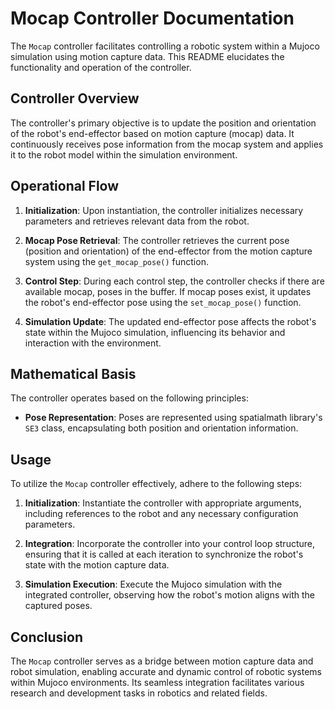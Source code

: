 # Mocap Controller Documentation

The `Mocap` controller facilitates controlling a robotic system within a Mujoco simulation using motion capture data. This README elucidates the functionality and operation of the controller.

## Controller Overview

The controller's primary objective is to update the position and orientation of the robot's end-effector based on motion capture (mocap) data. It continuously receives pose information from the mocap system and applies it to the robot model within the simulation environment.

## Operational Flow

1. **Initialization**: Upon instantiation, the controller initializes necessary parameters and retrieves relevant data from the robot.

2. **Mocap Pose Retrieval**: The controller retrieves the current pose (position and orientation) of the end-effector from the motion capture system using the `get_mocap_pose()` function.

3. **Control Step**: During each control step, the controller checks if there are available mocap, poses in the buffer. If mocap poses exist, it updates the robot's end-effector pose using the `set_mocap_pose()` function.

4. **Simulation Update**: The updated end-effector pose affects the robot's state within the Mujoco simulation, influencing its behavior and interaction with the environment.

## Mathematical Basis

The controller operates based on the following principles:

- **Pose Representation**: Poses are represented using spatialmath library's `SE3` class, encapsulating both position and orientation information.

## Usage

To utilize the `Mocap` controller effectively, adhere to the following steps:

1. **Initialization**: Instantiate the controller with appropriate arguments, including references to the robot and any necessary configuration parameters.

2. **Integration**: Incorporate the controller into your control loop structure, ensuring that it is called at each iteration to synchronize the robot's state with the motion capture data.

3. **Simulation Execution**: Execute the Mujoco simulation with the integrated controller, observing how the robot's motion aligns with the captured poses.

## Conclusion

The `Mocap` controller serves as a bridge between motion capture data and robot simulation, enabling accurate and dynamic control of robotic systems within Mujoco environments. Its seamless integration facilitates various research and development tasks in robotics and related fields.
